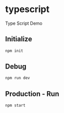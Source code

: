 # typescript
Type Script Demo

## Initialize
```bash
npm init
```
## Debug
```bash
npm run dev
```
## Production - Run
```bash
npm start
```